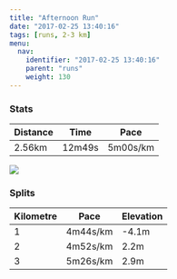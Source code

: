 ```yaml
---
title: "Afternoon Run"
date: "2017-02-25 13:40:16"
tags: [runs, 2-3 km]
menu:
  nav:
    identifier: "2017-02-25 13:40:16"
    parent: "runs"
    weight: 130
---
```


### Stats

| Distance | Time | Pace |
|----------|------|------|
|2.56km|12m49s|5m00s/km|

<img src='https://maps.googleapis.com/maps/api/staticmap?maptype=roadmap&path=enc:wnjeIf|vL^wEnDyB~DpEwJvEH{F`DiBbDTdBnDaKnEFcGfCiCtC@fBvDsKpEQiDrB_FdEChBbDcKjFSoAjCwDmCdF&key=AIzaSyAfqMeaZ1CCJFGP5cWud__oZnT_Pybg-1M&size=800x800&markers=color:yellow|label:S|53.47068,-2.25236&markers=color:green|label:F|53.47037,-2.252870000000001'>

### Splits

| Kilometre | Pace | Elevation |
|------|------|-----------|
|1|4m44s/km|-4.1m|
|2|4m52s/km|2.2m|
|3|5m26s/km|2.9m|

